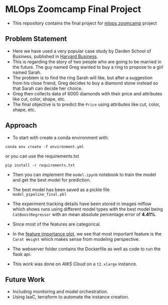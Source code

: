 # MLOps Zoomcamp Final Project
- This repository contains the final project for [mlops zoomcamp](https://github.com/DataTalksClub/mlops-zoomcamp) project

## Problem Statement
- Here we have used a very popular case study by Darden School of Business, published in [Harvard Business](https://hbsp.harvard.edu/product/UV0869-PDF-ENG). 
- This is regarding the story of two people who are going to be married in the future. The guy named Greg wanted to buy a ring to propose to a girl named Sarah. 
- The problem is to find the ring Sarah will like, but after a suggestion from his close friend, Greg decides to buy a diamond stone instead so that Sarah can decide her choice. 
- Greg then collects data of 6000 diamonds with their price and attributes like cut, color, shape, etc.
- The final objective is to predict the `Price` using attributes like cut, color, shape, etc.

## Approach

- To start with create a conda environment with:
```
conda env create -f environment.yml
```
or you can use the requirements.txt
```
pip install -r requirements.txt
```
- Then you can implement the `model.ipynb` notebook to train the model and get the best model for prediction.

- The best model has been saved as a pickle file `model_pipeline_final.pkl`

- The experiment tracking details have been stored in images mlflow which shows runs using different model types with the best model being `CatBoostRegressor` with an mean absolute percentage error of **4.41%**.

- Since most of the features are categorical.

- In the [feature importance plot](https://github.com/hsuyab/project_final/blob/master/feature_importance_plot.png), we see that most important feature is the `Carat Weight` which makes sense from modeling perspective.

- The webserver folder contains the Dockerfile as well as code to run the flask api.

- This work was done on *AWS Cloud* on a `t2.xlarge` instance.

## Future Work
- Including monitoring and model orchestration.
- Using IaaC, terraform to automate the instance creation.




